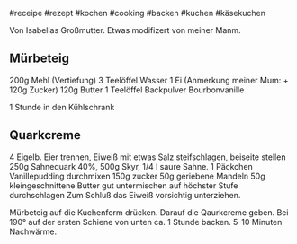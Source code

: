 
#receipe #rezept #kochen #cooking #backen #kuchen #käsekuchen

Von Isabellas Großmutter. Etwas modifizert von meiner Manm.

## Mürbeteig
200g Mehl (Vertiefung)
3 Teelöffel Wasser
1 Ei
(Anmerkung meiner Mum: + 120g Zucker)
120g Butter
1 Teelöffel Backpulver
Bourbonvanille

1 Stunde in den Kühlschrank

## Quarkcreme
4 Eigelb.
Eier trennen, Eiweiß mit etwas Salz steifschlagen, beiseite stellen
250g Sahnequark 40%, 500g Skyr, 1/4 l saure Sahne.
1 Päckchen Vanillepudding
durchmixen
150g zucker
50g geriebene Mandeln
50g kleingeschnittene Butter gut untermischen
auf höchster Stufe durchschlagen
Zum Schluß das Eiweiß vorsichtig unterziehen.


Mürbeteig auf die Kuchenform drücken. Darauf die Qaurkcreme geben.
Bei 190° auf der ersten Schiene von unten ca. 1 Stunde backen. 5-10 Minuten Nachwärme.
